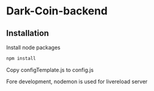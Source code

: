 # Dark-Coin-backend

## Installation

Install node packages

```bash
npm install
```

Copy configTemplate.js to config.js

Fore development, nodemon is used for livereload server